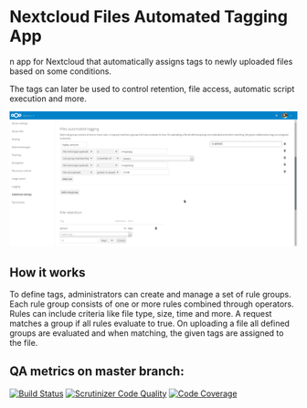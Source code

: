 # Nextcloud Files Automated Tagging App

n app for Nextcloud that automatically assigns tags to newly uploaded files based on some conditions.

The tags can later be used to control retention, file access, automatic script execution and more.

![screenshot](screenshots/tagging-retention.png)

## How it works
To define tags, administrators can create and manage a set of rule groups. Each rule group consists of one or more rules combined through operators. Rules can include criteria like file type, size, time and more. A request matches a group if all rules evaluate to true. On uploading a file all defined groups are evaluated and when matching, the given tags are assigned to the file.

## QA metrics on master branch:

[![Build Status](https://travis-ci.org/nextcloud/files_automatedtagging.svg?branch=master)](https://travis-ci.org/nextcloud/files_automatedtagging/branches)
[![Scrutinizer Code Quality](https://scrutinizer-ci.com/g/nextcloud/files_automatedtagging/badges/quality-score.png?b=master)](https://scrutinizer-ci.com/g/nextcloud/files_automatedtagging/?branch=master)
[![Code Coverage](https://scrutinizer-ci.com/g/nextcloud/files_automatedtagging/badges/coverage.png?b=master)](https://scrutinizer-ci.com/g/nextcloud/files_automatedtagging/?branch=master)

